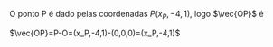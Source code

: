 O ponto P é dado pelas coordenadas $P(x_P,-4,1)$, logo $\vec{OP}$ é

$\vec{OP}=P-O=(x_P,-4,1)-(0,0,0)=(x_P,-4,1)$